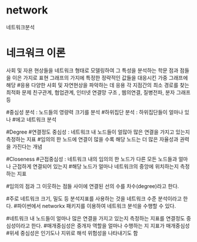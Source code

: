 # network
네트워크분석
# 네크워크 이론
사회 및 자욘 현상들을 네트워크 형태로 모델링하여 그 특성을 분석하는 학문
점과 점들을 이은 가지로 표현
그래프의 가지에 특정한 정략적인 값들을 대응시킨 가중 그래프에 해당
#응용
다양한 사회 및 자연현상을 파악하는 데 응용
각 지점간의 최소 경로를 찾는 최적화 문제
친구관계, 협업관계, 인터넷 연결망 구조 , 웹의연결, 질병전파, 분자 그래프 등

#중심성 분석 : 노드들의 영량력 크기를 분석
#하위집단 분석 : 하위집단들이 얼마나 있나
#에고 네트워크 분석


#Degree
#연결정도 중심성 : 네트워크 내 노드들이 얼많아 많은 연결을 가지고 있는지 측정하는 지표
#임의의 한 노드에 연결이 많을 수록 해당 노드는 더 많은 자율성과 권력을 가진다는 개념

#Closeness
#근접중심성 : 네트워크 내의 임의의 한 노드가 다른 모든 노드들과 얼마나 근접하게 연결되어 있는지
#해당 노드가 얼마나 네트워크의 중앙에 위치하는지 측정하는 지표

#임의의 점과 그 이웃하는 점들 사이에 연결된 선의 수를 차수(degree)라고 한다.

#주로 네트워크 크기, 밀도 등 분석지표를 사용하는 것을 네트워크 수준 분석이라고 한다.
#파이썬에서 networkx 패키지를 이용하여 네트워크 분석을 수행할 수 있다.

#네트워크 내 노드들이 얼마나 많은 연결을 가지고 있는지 측정하는 지표를 연결정도 중심성이라고 한다. 
#매개중심성은 중개자 역할을 얼마나 수행하는 지 지표가 매개중심성
#위세 중심성은 인기도나 지위로 해석 위험성을 나타내기도 함
